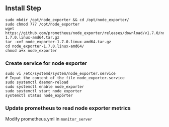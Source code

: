 ## Install Step

```
sudo mkdir /opt/node_exporter && cd /opt/node_exporter/
sudo chmod 777 /opt/node_exporter
wget https://github.com/prometheus/node_exporter/releases/download/v1.7.0/node_exporter-1.7.0.linux-amd64.tar.gz
tar -xvf node_exporter-1.7.0.linux-amd64.tar.gz
cd node_exporter-1.7.0.linux-amd64/
chmod a+x node_exporter
```

### Create service for node exporter
```
sudo vi /etc/systemd/system/node_exporter.service
# Input the content of the file node_exporter.service
sudo systemctl daemon-reload
sudo systemctl enable node_exporter
sudo systemctl start node_exporter
systemctl status node_exporter
```
### Update prometheus to read node exporter metrics
Modify prometheus.yml in `monitor_server`